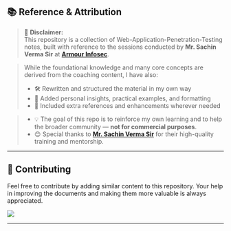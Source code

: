 ## 📚 Reference & Attribution 

> 🧾 **Disclaimer:**  
> This repository is a collection of Web-Application-Penetration-Testing notes, built with reference to the sessions conducted by **Mr. Sachin Verma Sir** at **[Armour Infosec](https://www.armourinfosec.com/)**.  

> While the foundational knowledge and many core concepts are derived from the coaching content, I have also:
> - 🛠️ Rewritten and structured the material in my own way  
> - 🧠 Added personal insights, practical examples, and formatting  
> - 📝 Included extra references and enhancements wherever needed

> - 💡 The goal of this repo is to reinforce my own learning and to help the broader community — **not for commercial purposes**.
> - 😊 Special thanks to **[Mr. Sachin Verma Sir](https://www.linkedin.com/in/vsachin168?utm_source=share&utm_campaign=share_via&utm_content=profile&utm_medium=android_app)**  for their high-quality training and mentorship.


---

## 🤝 Contributing

Feel free to contribute by adding similar content to this repository.
Your help in improving the documents and making them more valuable is always appreciated.

<a href="https://github.com/nikhilpatidar01/Web-Application-Penetration-Testin/graphs/contributors">
  <img src="https://contrib.rocks/image?repo=nikhilpatidar01/Web-Application-Penetration-Testin" />
</a>

---
